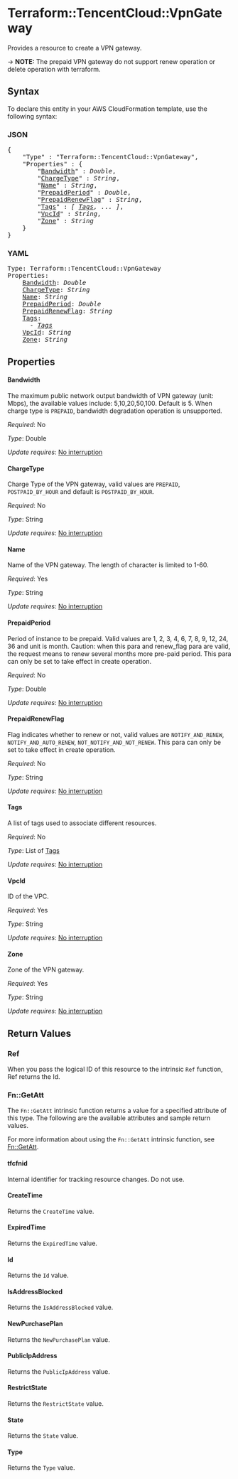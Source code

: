 # Terraform::TencentCloud::VpnGateway

Provides a resource to create a VPN gateway.

-> **NOTE:** The prepaid VPN gateway do not support renew operation or delete operation with terraform.

## Syntax

To declare this entity in your AWS CloudFormation template, use the following syntax:

### JSON

<pre>
{
    "Type" : "Terraform::TencentCloud::VpnGateway",
    "Properties" : {
        "<a href="#bandwidth" title="Bandwidth">Bandwidth</a>" : <i>Double</i>,
        "<a href="#chargetype" title="ChargeType">ChargeType</a>" : <i>String</i>,
        "<a href="#name" title="Name">Name</a>" : <i>String</i>,
        "<a href="#prepaidperiod" title="PrepaidPeriod">PrepaidPeriod</a>" : <i>Double</i>,
        "<a href="#prepaidrenewflag" title="PrepaidRenewFlag">PrepaidRenewFlag</a>" : <i>String</i>,
        "<a href="#tags" title="Tags">Tags</a>" : <i>[ <a href="tags.md">Tags</a>, ... ]</i>,
        "<a href="#vpcid" title="VpcId">VpcId</a>" : <i>String</i>,
        "<a href="#zone" title="Zone">Zone</a>" : <i>String</i>
    }
}
</pre>

### YAML

<pre>
Type: Terraform::TencentCloud::VpnGateway
Properties:
    <a href="#bandwidth" title="Bandwidth">Bandwidth</a>: <i>Double</i>
    <a href="#chargetype" title="ChargeType">ChargeType</a>: <i>String</i>
    <a href="#name" title="Name">Name</a>: <i>String</i>
    <a href="#prepaidperiod" title="PrepaidPeriod">PrepaidPeriod</a>: <i>Double</i>
    <a href="#prepaidrenewflag" title="PrepaidRenewFlag">PrepaidRenewFlag</a>: <i>String</i>
    <a href="#tags" title="Tags">Tags</a>: <i>
      - <a href="tags.md">Tags</a></i>
    <a href="#vpcid" title="VpcId">VpcId</a>: <i>String</i>
    <a href="#zone" title="Zone">Zone</a>: <i>String</i>
</pre>

## Properties

#### Bandwidth

The maximum public network output bandwidth of VPN gateway (unit: Mbps), the available values include: 5,10,20,50,100. Default is 5. When charge type is `PREPAID`, bandwidth degradation operation is unsupported.

_Required_: No

_Type_: Double

_Update requires_: [No interruption](https://docs.aws.amazon.com/AWSCloudFormation/latest/UserGuide/using-cfn-updating-stacks-update-behaviors.html#update-no-interrupt)

#### ChargeType

Charge Type of the VPN gateway, valid values are `PREPAID`, `POSTPAID_BY_HOUR` and default is `POSTPAID_BY_HOUR`.

_Required_: No

_Type_: String

_Update requires_: [No interruption](https://docs.aws.amazon.com/AWSCloudFormation/latest/UserGuide/using-cfn-updating-stacks-update-behaviors.html#update-no-interrupt)

#### Name

Name of the VPN gateway. The length of character is limited to 1-60.

_Required_: Yes

_Type_: String

_Update requires_: [No interruption](https://docs.aws.amazon.com/AWSCloudFormation/latest/UserGuide/using-cfn-updating-stacks-update-behaviors.html#update-no-interrupt)

#### PrepaidPeriod

Period of instance to be prepaid. Valid values are 1, 2, 3, 4, 6, 7, 8, 9, 12, 24, 36 and unit is month. Caution: when this para and renew_flag para are valid, the request means to renew several months more pre-paid period. This para can only be set to take effect in create operation.

_Required_: No

_Type_: Double

_Update requires_: [No interruption](https://docs.aws.amazon.com/AWSCloudFormation/latest/UserGuide/using-cfn-updating-stacks-update-behaviors.html#update-no-interrupt)

#### PrepaidRenewFlag

Flag indicates whether to renew or not, valid values are `NOTIFY_AND_RENEW`, `NOTIFY_AND_AUTO_RENEW`, `NOT_NOTIFY_AND_NOT_RENEW`. This para can only be set to take effect in create operation.

_Required_: No

_Type_: String

_Update requires_: [No interruption](https://docs.aws.amazon.com/AWSCloudFormation/latest/UserGuide/using-cfn-updating-stacks-update-behaviors.html#update-no-interrupt)

#### Tags

A list of tags used to associate different resources.

_Required_: No

_Type_: List of <a href="tags.md">Tags</a>

_Update requires_: [No interruption](https://docs.aws.amazon.com/AWSCloudFormation/latest/UserGuide/using-cfn-updating-stacks-update-behaviors.html#update-no-interrupt)

#### VpcId

ID of the VPC.

_Required_: Yes

_Type_: String

_Update requires_: [No interruption](https://docs.aws.amazon.com/AWSCloudFormation/latest/UserGuide/using-cfn-updating-stacks-update-behaviors.html#update-no-interrupt)

#### Zone

Zone of the VPN gateway.

_Required_: Yes

_Type_: String

_Update requires_: [No interruption](https://docs.aws.amazon.com/AWSCloudFormation/latest/UserGuide/using-cfn-updating-stacks-update-behaviors.html#update-no-interrupt)

## Return Values

### Ref

When you pass the logical ID of this resource to the intrinsic `Ref` function, Ref returns the Id.

### Fn::GetAtt

The `Fn::GetAtt` intrinsic function returns a value for a specified attribute of this type. The following are the available attributes and sample return values.

For more information about using the `Fn::GetAtt` intrinsic function, see [Fn::GetAtt](https://docs.aws.amazon.com/AWSCloudFormation/latest/UserGuide/intrinsic-function-reference-getatt.html).

#### tfcfnid

Internal identifier for tracking resource changes. Do not use.

#### CreateTime

Returns the <code>CreateTime</code> value.

#### ExpiredTime

Returns the <code>ExpiredTime</code> value.

#### Id

Returns the <code>Id</code> value.

#### IsAddressBlocked

Returns the <code>IsAddressBlocked</code> value.

#### NewPurchasePlan

Returns the <code>NewPurchasePlan</code> value.

#### PublicIpAddress

Returns the <code>PublicIpAddress</code> value.

#### RestrictState

Returns the <code>RestrictState</code> value.

#### State

Returns the <code>State</code> value.

#### Type

Returns the <code>Type</code> value.

